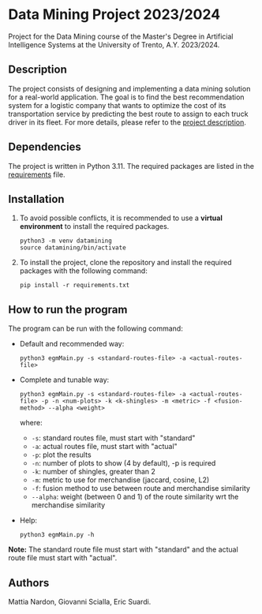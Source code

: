 # Data Mining Project 2023/2024

Project for the Data Mining course of the Master's Degree in Artificial Intelligence Systems at the University of Trento, A.Y. 2023/2024.

## Description
The project consists of designing and implementing a data mining solution for a real-world application. The goal is to find the best recommendation system for a logistic company that wants to optimize the cost of its transportation service by predicting the best route to assign to each truck driver in its fleet.
For more details, please refer to the [project description](DM_Project.pdf).

## Dependencies
The project is written in Python 3.11. The required packages are listed in the [requirements](requirements.txt) file.

## Installation
1. To avoid possible conflicts, it is recommended to use a **virtual environment** to install the required packages. 
    ```
    python3 -m venv datamining
    source datamining/bin/activate
    ``` 

2. To install the project, clone the repository and install the required packages with the following command:
    ```
    pip install -r requirements.txt
    ```

## How to run the program

The program can be run with the following command:

- Default and recommended way:
    ```
    python3 egmMain.py -s <standard-routes-file> -a <actual-routes-file>
    ```

- Complete and tunable way:
    ```
    python3 egmMain.py -s <standard-routes-file> -a <actual-routes-file> -p -n <num-plots> -k <k-shingles> -m <metric> -f <fusion-method> --alpha <weight>
    ```
    where:
    - `-s`: standard routes file, must start with "standard"
    - `-a`: actual routes file, must start with "actual"
    - `-p`: plot the results
    - `-n`: number of plots to show (4 by default), -p is required
    - `-k`: number of shingles, greater than 2
    - `-m`: metric to use for merchandise (jaccard, cosine, L2)
    - `-f`: fusion method to use between route and merchandise similarity
    - `--alpha`: weight (between 0 and 1) of the route similarity  wrt the merchandise similarity

- Help:
    ```
    python3 egmMain.py -h
    ```

**Note:** The standard route file must start with "standard" and the actual route file must start with "actual".

## Authors
Mattia Nardon, Giovanni Scialla, Eric Suardi.
